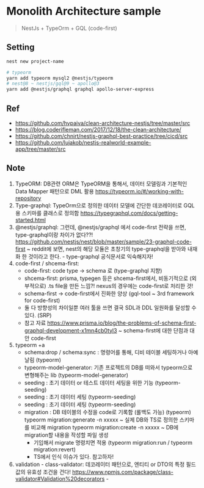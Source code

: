 # Monolith Architecture sample
> NestJs + TypeOrm + GQL (code-first)


## Setting

```bash
nest new project-name

# typeorm
yarn add typeorm mysql2 @nestjs/typeorm
# nest@8 ~ nestjs/gql@9 ~ apollo@3
yarn add @nestjs/graphql graphql apollo-server-express
```


## Ref
- https://github.com/hvpaiva/clean-architecture-nestjs/tree/master/src
- https://blog.coderifleman.com/2017/12/18/the-clean-architecture/
- https://github.com/chnirt/nestjs-graphql-best-practice/tree/cicd/src 
- https://github.com/lujakob/nestjs-realworld-example-app/tree/master/src


## Note
 1. TypeORM: DB관련 ORM은 TypeORM을 통해서, 데이터 모델링과 기본적인 Data Mapper 패턴으로 DML 활용
    https://typeorm.io/#/working-with-repository
 2. Type-graphql: TypeOrm으로 정의한 데이터 모델에 간단한 데코레이터로 GQL용 스키마를 클래스로 정의함
    https://typegraphql.com/docs/getting-started.html
 3. @nestjs/graphql: 그런데, @nestjs/graphql 에서 code-first 전략을 쓰면, type-graphql이랑 차이가 없다??!
    https://github.com/nestjs/nest/blob/master/sample/23-graphql-code-first
    ~ reddit에 보면, nest의 해당 모듈은 초창기의 type-graphql을 받아와 내재화 한 것이라고 한다. - type-graphql 공식문서로 익숙해지자!
 4. code-first / shcema-first:
    - code-first: code type -> schema 로 (type-graphql 지향)
    - shcema-first: prisma, typegen 등은 shcema-first에서, 비동기적으로 (외부적으로) .ts file을 만든 느낌?!
      nexus의 경우에는 code-first로 처리한 것!
    - schema-first -> code-first에서 진화한 양상 (gql-tool ~ 3rd framework for code-first)
    - 둘 다 방향성의 차이일뿐 여러 툴을 쓰면 결국 SDL과 DDL 일원화를 달성할 수 있다. (SRP)
    - 참고 자료
      https://www.prisma.io/blog/the-problems-of-schema-first-graphql-development-x1mn4cb0tyl3 ~ schema-first에 대한 단점과 대안 code-first
 5. typeorm +a
    - schema:drop / schema:sync : 명령어를 통해, 디비 테이블 세팅하거나 아예 날림 (typeorm)
    - typeorm-model-generator: 기존 프로젝트의 DB를 떠와서 typeorm으로 변형해주는 lib (typeorm-model-generator)
    - seeding : 초기 데이터 or 테스트 데이터 세팅을 위한 기능 (typeorm-seeding)
    - seeding : 초기 데이터 세팅 (typeorm-seeding)
    - seeding : 초기 데이터 세팅 (typeorm-seeding)
    - migration : DB 테이블의 수정을 code로 기록함 (롤백도 가능) (typeorm)
         typeorm migration:generate -n xxxxx ~ 실제 DB와 TS로 정의한 스키마를 비교해 migration
         typeorm migration:create -n xxxxx ~ DB에 migration할 내용을 작성할 파일 생성
         - 기입해서 migrate 명령치면 적용 (typeorm migration:run / typeorm migration:revert)
         - TS에서 인식 이슈가 있다. 참고하자!
  6. validation
    - class-validator: 데코레이터 패턴으로, 엔티티 or DTO의 특정 필드값의 유효성 조건을 건다!
      https://www.npmjs.com/package/class-validator#Validation%20decorators
    - 
